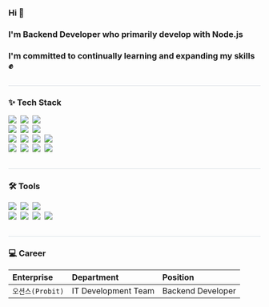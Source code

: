 
<!-- <h1 align="left"">Overview Hee </h1> -->
<div align= "left"> 
<!--     <h2 style="border-bottom: 1px solid #d8dee4; color: #282d33;"> </h2>   -->
<!--내용 부분-->
<h3> Hi 👋</h3>
<h3>I'm Backend Developer who primarily develop with Node.js</h3>
<h3> I'm committed to continually learning and expanding my skills ✊ </h3>
</div>
<h2 style="border-bottom: 1px solid #d8dee4; color: #282d33;"> </h2>
<h3 align="left">✨ Tech Stack </h3>
<div align="left">
    <img src="https://img.shields.io/badge/Node.js-339933?style=for-the-badge&logo=Node.js&logoColor=white" />&nbsp
    <img src="https://img.shields.io/badge/typescript-3178C6?style=for-the-badge&logo=typescript&logoColor=white" />&nbsp
    <img src="https://img.shields.io/badge/javascript-F7DF1E.svg?style=for-the-badge&logo=javascript&logoColor=20232a" />&nbsp
</div>

<div align="left"">
    <img src="https://img.shields.io/badge/Express-000000?style=for-the-badge&logo=Express&logoColor=white" />&nbsp
    <img src="https://img.shields.io/badge/NestJS-E0234E?style=for-the-badge&logo=NestJS&logoColor=white" />&nbsp
    <img src="https://img.shields.io/badge/Prisma-2D3748?style=for-the-badge&logo=Prisma&logoColor=white" />&nbsp
</div>

<div align="left"">
    <img src="https://img.shields.io/badge/PostgreSQL-4169E1?style=for-the-badge&logo=PostgreSQL&logoColor=white" />&nbsp
    <img src="https://img.shields.io/badge/MySQL-4479A1?style=for-the-badge&logo=MySQL&logoColor=white" />&nbsp
    <img src="https://img.shields.io/badge/MariaDB-003545?style=for-the-badge&logo=MariaDB&logoColor=white" />&nbsp
    <img src="https://img.shields.io/badge/Redis-DC382D?style=for-the-badge&logo=Redis&logoColor=white" />&nbsp
</div>

<div align="left"">
    <img src="https://img.shields.io/badge/Docker-2496ED?style=for-the-badge&logo=Docker&logoColor=white"/>&nbsp
    <img src="https://img.shields.io/badge/Amazon S3-569A31?style=for-the-badge&logo=Amazon S3&logoColor=white"/>&nbsp
    <img src="https://img.shields.io/badge/Amazon RDS-527FFF?style=for-the-badge&logo=Amazon RDS&logoColor=white"/>&nbsp
    <img src="https://img.shields.io/badge/Amazon EC2-FF9900?style=for-the-badge&logo=Amazon EC2&logoColor=white"/>&nbsp
</div>
<h2 style="border-bottom: 1px solid #d8dee4; color: #282d33;"> </h2>  
<h3 align="left"">🛠 Tools </h3>
<div align="left"">
    <img src="https://img.shields.io/badge/git-F05033.svg?style=for-the-badge&logo=git&logoColor=white" />&nbsp
    <img src="https://img.shields.io/badge/github-181717.svg?style=for-the-badge&logo=github&logoColor=white" />&nbsp
    <img src="https://img.shields.io/badge/VSCode-2C2C32.svg?style=for-the-badge&logo=visual-studio-code&logoColor=22ABF3" />&nbsp
</div>

<div align="left"">
    <img src="https://img.shields.io/badge/Jira-0052CC.svg?style=for-the-badge&logo=Jira&logoColor=white" />&nbsp
    <img src="https://img.shields.io/badge/slack-4A154B.svg?style=for-the-badge&logo=slack&logoColor=white" />&nbsp
    <img src="https://img.shields.io/badge/Notion-F3F3F3.svg?style=for-the-badge&logo=notion&logoColor=black" />&nbsp
    <img src="https://img.shields.io/badge/figma-F24E1E.svg?style=for-the-badge&logo=figma&logoColor=white" />&nbsp
</div>
<h2 style="border-bottom: 1px solid #d8dee4; color: #282d33;"> </h2>  
<h3 align="left"> 💻 Career </h3>
<div align="left"">
    
| Enterprise       |Department           |Position                  |
| :------------    |:--------------------|:---------------------------- |
| `오션스(Probit)`   |IT Development Team  |Backend Developer |

</div>

<!--
**rugaheedori/rugaheedori** is a ✨ _special_ ✨ repository because its `README.md` (this file) appears on your GitHub profile.

Here are some ideas to get you started:

- 🔭 I’m currently working on ...
- 🌱 I’m currently learning ...
- 👯 I’m looking to collaborate on ...
- 🤔 I’m looking for help with ...
- 💬 Ask me about ...
- 📫 How to reach me: ...
- 😄 Pronouns: ...
- ⚡ Fun fact: ...
-->
